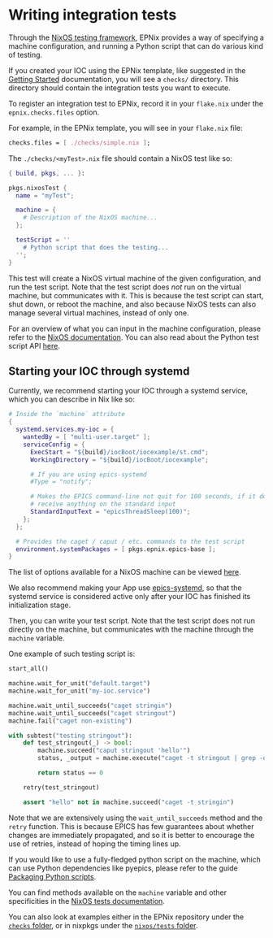 # Writing integration tests

Through the [NixOS testing framework][nixos-tests], EPNix provides a way of specifying
a machine configuration, and running a Python script that can do various kind
of testing.

If you created your IOC using the EPNix template, like suggested in the
[Getting Started] documentation, you will see a `checks/` directory. This
directory should contain the integration tests you want to execute.

[Getting Started]: <../../getting-started.md>

To register an integration test to EPNix, record it in your `flake.nix` under
the `epnix.checks.files` option.

For example, in the EPNix template, you will see in your `flake.nix` file:

```nix
checks.files = [ ./checks/simple.nix ];
```

The `./checks/<myTest>.nix` file should contain a NixOS test like so:

```nix
{ build, pkgs, ... }:

pkgs.nixosTest {
  name = "myTest";

  machine = {
    # Description of the NixOS machine...
  };

  testScript = ''
    # Python script that does the testing...
  '';
}
```

This test will create a NixOS virtual machine of the given configuration, and
run the test script. Note that the test script does *not* run on the virtual
machine, but communicates with it. This is because the test script can start,
shut down, or reboot the machine, and also because NixOS tests can also manage
several virtual machines, instead of only one.

For an overview of what you can input in the machine configuration, please
refer to the [NixOS documentation][option-configuration]. You can also read
about the Python test script API [here][nixos-tests].

[option-configuration]: <https://nixos.org/manual/nixos/stable/index.html#sec-configuration-syntax>

## Starting your IOC through systemd

Currently, we recommend starting your IOC through a systemd service, which you
can describe in Nix like so:

```nix
# Inside the `machine` attribute
{
  systemd.services.my-ioc = {
    wantedBy = [ "multi-user.target" ];
    serviceConfig = {
      ExecStart = "${build}/iocBoot/iocexample/st.cmd";
      WorkingDirectory = "${build}/iocBoot/iocexample";

      # If you are using epics-systemd
      #Type = "notify";

      # Makes the EPICS command-line not quit for 100 seconds, if it does not
      # receive anything on the standard input
      StandardInputText = "epicsThreadSleep(100)";
    };
  };

  # Provides the caget / caput / etc. commands to the test script
  environment.systemPackages = [ pkgs.epnix.epics-base ];
}
```

The list of options available for a NixOS machine can be viewed
[here][nixos-options].

[nixos-options]: <https://search.nixos.org/options?channel=21.11&from=0&size=50&sort=alpha_asc&type=packages&query=systemd.services.>

We also recommend making your App use [epics-systemd], so that the systemd
service is considered active only after your IOC has finished its
initialization stage.

[epics-systemd]: <https://github.com/minijackson/epics-systemd>

Then, you can write your test script. Note that the test script does not run
directly on the machine, but communicates with the machine through the
`machine` variable.

One example of such testing script is:

```python
start_all()

machine.wait_for_unit("default.target")
machine.wait_for_unit("my-ioc.service")

machine.wait_until_succeeds("caget stringin")
machine.wait_until_succeeds("caget stringout")
machine.fail("caget non-existing")

with subtest("testing stringout"):
    def test_stringout(_) -> bool:
        machine.succeed("caput stringout 'hello'")
        status, _output = machine.execute("caget -t stringout | grep -qxF 'hello'")

        return status == 0

    retry(test_stringout)

    assert "hello" not in machine.succeed("caget -t stringin")
```

Note that we are extensively using the `wait_until_succeeds` method and the
`retry` function. This is because EPICS has few guarantees about whether
changes are immediately propagated, and so it is better to encourage the use of
retries, instead of hoping the timing lines up.

If you would like to use a fully-fledged python script on the machine, which
can use Python dependencies like pyepics, please refer to the guide [Packaging
Python scripts][python-packaging].

[python-packaging]: <./packaging-python-scripts.md>

You can find methods available on the `machine` variable and other
specificities in the [NixOS tests documentation][nixos-tests].

You can also look at examples either in the EPNix repository under the
[`checks` folder][epnix-checks], or in nixpkgs under the [`nixos/tests`
folder][nixpkgs-nixos-tests].

[epnix-checks]: <https://drf-gitlab.cea.fr/EPICS/epnix/epnix/-/tree/master/checks>
[nixpkgs-nixos-tests]: <https://github.com/NixOS/nixpkgs/tree/master/nixos/tests>

[nixos-tests]: <https://nixos.org/manual/nixos/stable/index.html#sec-nixos-tests>
